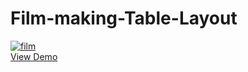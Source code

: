 # Film-making-Table-Layout
<a href="https://cocky-hodgkin-c393c4.netlify.com"><img src="https://preview.ibb.co/k8dTc9/film.png" alt="film" border="0"></a><br /><a target='_blank' href='https://cocky-hodgkin-c393c4.netlify.com'>View Demo</a><br />
